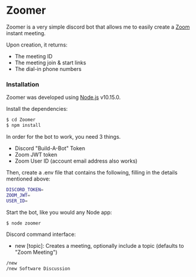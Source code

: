 # Zoomer

Zoomer is a very simple discord bot that allows me to easily create a [Zoom](https://zoom.us) instant meeting. 

Upon creation, it returns:

  - The meeting ID
  - The meeting join & start links
  - The dial-in phone numbers

### Installation

Zoomer was developed using [Node.js](https://nodejs.org/) v10.15.0.

Install the dependencies:

```sh
$ cd Zoomer
$ npm install
```

In order for the bot to work, you need 3 things. 
  - Discord "Build-A-Bot" Token
  - Zoom JWT token
  - Zoom User ID (account email address also works)

Then, create a .env file that contains the following, filling in the details mentioned above:
```sh
DISCORD_TOKEN=
ZOOM_JWT=
USER_ID=
```

Start the bot, like you would any Node app:
```sh
$ node zoomer
```

Discord command interface:
  - new [topic]: Creates a meeting, optionally include a topic (defaults to "Zoom Meeting")

```sh
/new 
/new Software Discussion
```